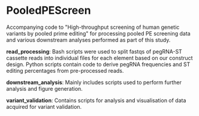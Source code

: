 # PooledPEScreen
Accompanying code to "High-throughput screening of human genetic variants by pooled prime editing" for processing pooled PE screening data and various downstream analyses performed as part of this study.

**read_processing**: Bash scripts were used to split fastqs of pegRNA-ST cassette reads into individual files for each element based on our construct design. Python scripts contain code to derive pegRNA frequencies and ST editing percentages from pre-processed reads.

**downstream_analysis**: Mainly includes scripts used to perform further analysis and figure generation. 

**variant_validation**: Contains scripts for analysis and visualisation of data acquired for variant validation.
